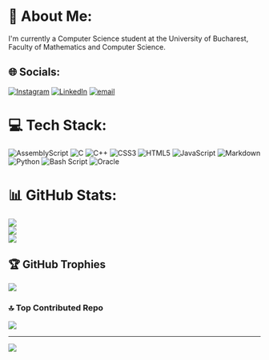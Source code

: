 # 💫 About Me:
I'm currently a Computer Science student at the University of Bucharest, Faculty of Mathematics and Computer Science.


## 🌐 Socials:
[![Instagram](https://img.shields.io/badge/Instagram-%23E4405F.svg?logo=Instagram&logoColor=white)](https://instagram.com/razvang05) [![LinkedIn](https://img.shields.io/badge/LinkedIn-%230077B5.svg?logo=linkedin&logoColor=white)](https://linkedin.com/in/răzvan-george-găbreanu) [![email](https://img.shields.io/badge/Email-D14836?logo=gmail&logoColor=white)](mailto:gabreanur@gmail.com) 

# 💻 Tech Stack:
![AssemblyScript](https://img.shields.io/badge/assembly%20script-%23000000.svg?style=for-the-badge&logo=assemblyscript&logoColor=white) ![C](https://img.shields.io/badge/c-%2300599C.svg?style=for-the-badge&logo=c&logoColor=white) ![C++](https://img.shields.io/badge/c++-%2300599C.svg?style=for-the-badge&logo=c%2B%2B&logoColor=white) ![CSS3](https://img.shields.io/badge/css3-%231572B6.svg?style=for-the-badge&logo=css3&logoColor=white) ![HTML5](https://img.shields.io/badge/html5-%23E34F26.svg?style=for-the-badge&logo=html5&logoColor=white) ![JavaScript](https://img.shields.io/badge/javascript-%23323330.svg?style=for-the-badge&logo=javascript&logoColor=%23F7DF1E) ![Markdown](https://img.shields.io/badge/markdown-%23000000.svg?style=for-the-badge&logo=markdown&logoColor=white) ![Python](https://img.shields.io/badge/python-3670A0?style=for-the-badge&logo=python&logoColor=ffdd54) ![Bash Script](https://img.shields.io/badge/bash_script-%23121011.svg?style=for-the-badge&logo=gnu-bash&logoColor=white) ![Oracle](https://img.shields.io/badge/Oracle-F80000?style=for-the-badge&logo=oracle&logoColor=white)
# 📊 GitHub Stats:
![](https://github-readme-stats.vercel.app/api?username=GabreanuR&theme=dark&hide_border=false&include_all_commits=false&count_private=false)<br/>
![](https://nirzak-streak-stats.vercel.app/?user=GabreanuR&theme=dark&hide_border=false)<br/>
![](https://github-readme-stats.vercel.app/api/top-langs/?username=GabreanuR&theme=dark&hide_border=false&include_all_commits=false&count_private=false&layout=compact)

## 🏆 GitHub Trophies
![](https://github-profile-trophy.vercel.app/?username=GabreanuR&theme=radical&no-frame=false&no-bg=false&margin-w=4)

### 🔝 Top Contributed Repo
![](https://github-contributor-stats.vercel.app/api?username=GabreanuR&limit=5&theme=dark&combine_all_yearly_contributions=true)

---
[![](https://visitcount.itsvg.in/api?id=GabreanuR&icon=0&color=3)](https://visitcount.itsvg.in)

<!-- Proudly created with GPRM ( https://gprm.itsvg.in ) -->
